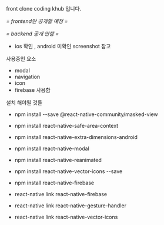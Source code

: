 front clone coding khub 입니다.

*= frontend만 공개할 예정 =*

*= backend 공개 안함 =*

* ios 확인 , android 미확인 
screenshot 참고 

사용중인 요소

* modal
* navigation
* icon 
* firebase 사용함

설치 해야될 것들

* npm install --save @react-native-community/masked-view
* npm install react-native-safe-area-context   
* npm install react-native-extra-dimensions-android
* npm install react-native-modal  
* npm install react-native-reanimated 
* npm install react-native-vector-icons --save   
* npm install react-native-firebase 

* react-native link react-native-firebase
* react-native link react-native-gesture-handler
* react-native link react-native-vector-icons

